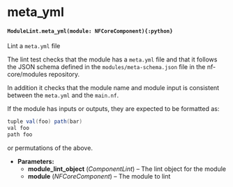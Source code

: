 # meta_yml

#### `ModuleLint.meta_yml(module: NFCoreComponent){:python}`

Lint a `meta.yml` file

The lint test checks that the module has
a `meta.yml` file and that it follows the
JSON schema defined in the `modules/meta-schema.json`
file in the nf-core/modules repository.

In addition it checks that the module name
and module input is consistent between the
`meta.yml` and the `main.nf`.

If the module has inputs or outputs, they are expected to be
formatted as:

```groovy
tuple val(foo) path(bar)
val foo
path foo
```

or permutations of the above.

- **Parameters:**
  - **module_lint_object** (_ComponentLint_) – The lint object for the module
  - **module** (_NFCoreComponent_) – The module to lint
